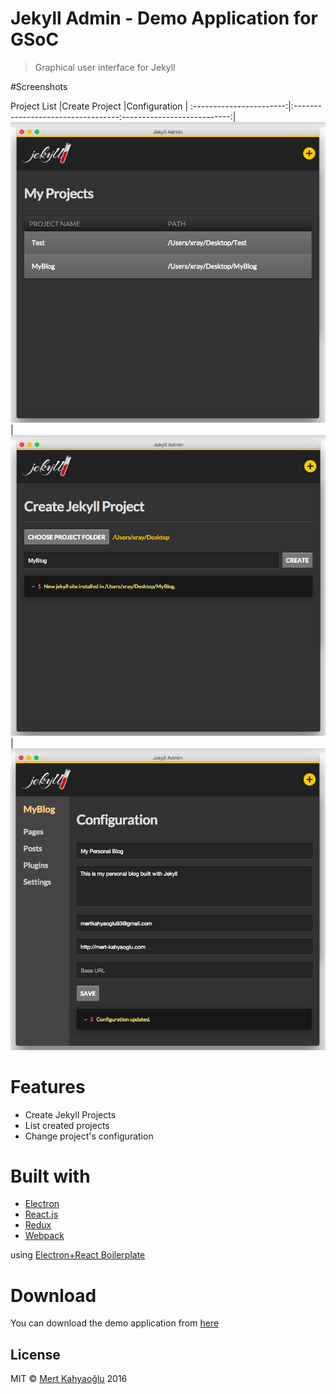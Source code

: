 Jekyll Admin - Demo Application for GSoC
============

> Graphical user interface for Jekyll

#Screenshots

Project List             |Create Project                     |Configuration               |
:-----------------------:|:----------------------------------:---------------------------:|
![](screenshots/list.png)|![](screenshots/create-project.png)|![](screenshots/config.png)

# Features
* Create Jekyll Projects
* List created projects
* Change project's configuration

# Built with

* [Electron](http://electron.atom.io/)
* [React.js](https://facebook.github.io/react/)
* [Redux](http://redux.js.org/)
* [Webpack](http://webpack.github.io/)

using [Electron+React Boilerplate](https://github.com/chentsulin/electron-react-boilerplate)

# Download

You can download the demo application from [here]()

## License

MIT © [Mert Kahyaoğlu](http://mert-kahyaoglu.com/) 2016
